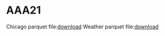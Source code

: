 # AAA21
Chicago parquet file:[download](https://filedn.eu/lvIIS1QB2KmSUjz5Gvx9LYb/Taxi_Trips.parquet)
Weather parquet file:[download](https://filedn.eu/lvIIS1QB2KmSUjz5Gvx9LYb/Weather.parquet)
